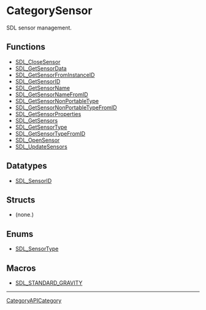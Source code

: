 # CategorySensor

SDL sensor management.

<!-- END CATEGORY DOCUMENTATION -->

## Functions

<!-- DO NOT HAND-EDIT CATEGORY LISTS, THEY ARE AUTOGENERATED AND WILL BE OVERWRITTEN, BASED ON TAGS IN INDIVIDUAL PAGE FOOTERS. EDIT THOSE INSTEAD. -->
<!-- BEGIN CATEGORY LIST: CategorySensor, CategoryAPIFunction -->
- [SDL_CloseSensor](SDL_CloseSensor)
- [SDL_GetSensorData](SDL_GetSensorData)
- [SDL_GetSensorFromInstanceID](SDL_GetSensorFromInstanceID)
- [SDL_GetSensorID](SDL_GetSensorID)
- [SDL_GetSensorName](SDL_GetSensorName)
- [SDL_GetSensorNameFromID](SDL_GetSensorNameFromID)
- [SDL_GetSensorNonPortableType](SDL_GetSensorNonPortableType)
- [SDL_GetSensorNonPortableTypeFromID](SDL_GetSensorNonPortableTypeFromID)
- [SDL_GetSensorProperties](SDL_GetSensorProperties)
- [SDL_GetSensors](SDL_GetSensors)
- [SDL_GetSensorType](SDL_GetSensorType)
- [SDL_GetSensorTypeFromID](SDL_GetSensorTypeFromID)
- [SDL_OpenSensor](SDL_OpenSensor)
- [SDL_UpdateSensors](SDL_UpdateSensors)
<!-- END CATEGORY LIST -->

## Datatypes

<!-- DO NOT HAND-EDIT CATEGORY LISTS, THEY ARE AUTOGENERATED AND WILL BE OVERWRITTEN, BASED ON TAGS IN INDIVIDUAL PAGE FOOTERS. EDIT THOSE INSTEAD. -->
<!-- BEGIN CATEGORY LIST: CategorySensor, CategoryAPIDatatype -->
- [SDL_SensorID](SDL_SensorID)
<!-- END CATEGORY LIST -->

## Structs

<!-- DO NOT HAND-EDIT CATEGORY LISTS, THEY ARE AUTOGENERATED AND WILL BE OVERWRITTEN, BASED ON TAGS IN INDIVIDUAL PAGE FOOTERS. EDIT THOSE INSTEAD. -->
<!-- BEGIN CATEGORY LIST: CategorySensor, CategoryAPIStruct -->
- (none.)
<!-- END CATEGORY LIST -->

## Enums

<!-- DO NOT HAND-EDIT CATEGORY LISTS, THEY ARE AUTOGENERATED AND WILL BE OVERWRITTEN, BASED ON TAGS IN INDIVIDUAL PAGE FOOTERS. EDIT THOSE INSTEAD. -->
<!-- BEGIN CATEGORY LIST: CategorySensor, CategoryAPIEnum -->
- [SDL_SensorType](SDL_SensorType)
<!-- END CATEGORY LIST -->

## Macros

<!-- DO NOT HAND-EDIT CATEGORY LISTS, THEY ARE AUTOGENERATED AND WILL BE OVERWRITTEN, BASED ON TAGS IN INDIVIDUAL PAGE FOOTERS. EDIT THOSE INSTEAD. -->
<!-- BEGIN CATEGORY LIST: CategorySensor, CategoryAPIMacro -->
- [SDL_STANDARD_GRAVITY](SDL_STANDARD_GRAVITY)
<!-- END CATEGORY LIST -->


----
[CategoryAPICategory](CategoryAPICategory)

